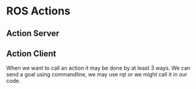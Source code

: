 # ROS Actions

Action Server
---


Action Client
---
When we want to call an action it may be done by at least 3 ways.
We can send a goal using commandline, we may use rqt or we might call it in our code.

